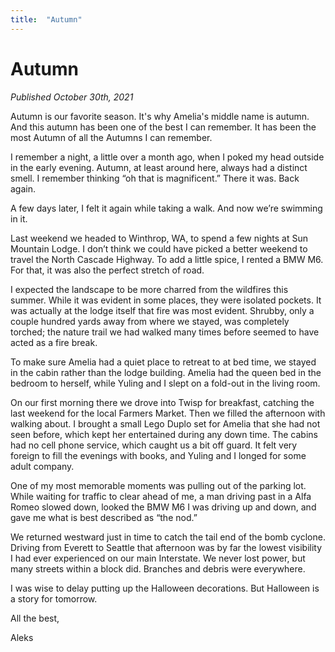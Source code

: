 ```yaml
---
title:  "Autumn"
---
```


Autumn
===

_Published October 30th, 2021_

Autumn is our favorite season. It's why Amelia's middle name is autumn. And this autumn has been one of the best I can remember. It has been the most Autumn of all the Autumns I can remember. 
 
I remember a night, a little over a month ago, when I poked my head outside in the early evening. Autumn, at least around here, always had a distinct smell. I remember thinking “oh that is magnificent.” There it was. Back again. 
 
A few days later, I felt it again while taking a walk. And now we’re swimming in it. 
 
Last weekend we headed to Winthrop, WA, to spend a few nights at Sun Mountain Lodge. I don’t think we could have picked a better weekend to travel the North Cascade Highway. To add a little spice, I rented a BMW M6. For that, it was also the perfect stretch of road.
 
I expected the landscape to be more charred from the wildfires this summer. While it was evident in some places, they were isolated pockets. It was actually at the lodge itself that fire was most evident. Shrubby, only a couple hundred yards away from where we stayed, was completely torched; the nature trail we had walked many times before seemed to have acted as a fire break.
 
To make sure Amelia had a quiet place to retreat to at bed time, we stayed in the cabin rather than the lodge building. Amelia had the queen bed in the bedroom to herself, while Yuling and I slept on a fold-out in the living room. 
 
On our first morning there we drove into Twisp for breakfast, catching the last weekend for the local Farmers Market. Then we filled the afternoon with walking about. I brought a small Lego Duplo set for Amelia that she had not seen before, which kept her entertained during any down time. The cabins had no cell phone service, which caught us a bit off guard. It felt very foreign to fill the evenings with books, and Yuling and I longed for some adult company. 
 
One of my most memorable moments was pulling out of the parking lot. While waiting for traffic to clear ahead of me, a man driving past in a Alfa Romeo slowed down, looked the BMW M6 I was driving up and down, and gave me what is best described as “the nod.” 
 
We returned westward just in time to catch the tail end of the bomb cyclone. Driving from Everett to Seattle that afternoon was by far the lowest visibility I had ever experienced on our main Interstate. We never lost power, but many streets within a block did. Branches and debris were everywhere. 
 
I was wise to delay putting up the Halloween decorations. But Halloween is a story for tomorrow. 
 
All the best,

Aleks